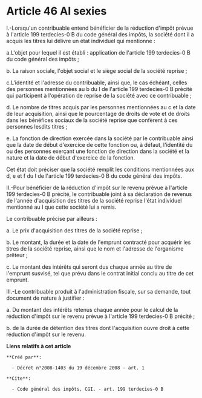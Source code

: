# Article 46 AI sexies

I.-Lorsqu'un contribuable entend bénéficier de la réduction d'impôt prévue à l'article 199 terdecies-0 B du code général des
impôts, la société dont il a acquis les titres lui délivre un état individuel qui mentionne : 

a.L'objet pour lequel il est établi : application de l'article 199 terdecies-0 B du code général des impôts ; 

b. La raison sociale, l'objet social et le siège social de la société reprise ; 

c.L'identité et l'adresse du contribuable, ainsi que, le cas échéant, celles des personnes mentionnées au b du I de l'article
199 terdecies-0 B précité qui participent à l'opération de reprise de la société avec ce contribuable ; 

d. Le nombre de titres acquis par les personnes mentionnées au c et la date de leur acquisition, ainsi que le pourcentage de
droits de vote et de droits dans les bénéfices sociaux de la société reprise que confèrent à ces personnes lesdits titres ; 

e. La fonction de direction exercée dans la société par le contribuable ainsi que la date de début d'exercice de cette
fonction ou, à défaut, l'identité du ou des personnes exerçant une fonction de direction dans la société et la nature et la
date de début d'exercice de la fonction. 

Cet état doit préciser que la société remplit les conditions mentionnées aux d, e et f du I de l'article 199 terdecies-0 B du
code général des impôts. 

II.-Pour bénéficier de la réduction d'impôt sur le revenu prévue à l'article 199 terdecies-0 B précité, le contribuable joint
à sa déclaration de revenus de l'année d'acquisition des titres de la société reprise l'état individuel mentionné au I que
cette société lui a remis. 

Le contribuable précise par ailleurs : 

a. Le prix d'acquisition des titres de la société reprise ; 

b. Le montant, la durée et la date de l'emprunt contracté pour acquérir les titres de la société reprise, ainsi que le nom et
l'adresse de l'organisme prêteur ; 

c. Le montant des intérêts qui seront dus chaque année au titre de l'emprunt susvisé, tel que prévu dans le contrat initial
conclu au titre de cet emprunt. 

III.-Le contribuable produit à l'administration fiscale, sur sa demande, tout document de nature à justifier : 

a. Du montant des intérêts retenus chaque année pour le calcul de la réduction d'impôt sur le revenu prévue à l'article 199
terdecies-0 B précité ; 

b. de la durée de détention des titres dont l'acquisition ouvre droit à cette réduction d'impôt sur le revenu.

**Liens relatifs à cet article**

	**Créé par**:

	  - Décret n°2008-1403 du 19 décembre 2008 - art. 1

	**Cite**:

	  - Code général des impôts, CGI. - art. 199 terdecies-0 B
